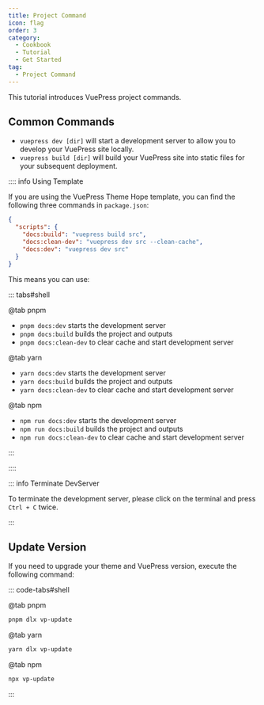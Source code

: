 ```yaml
---
title: Project Command
icon: flag
order: 3
category:
  - Cookbook
  - Tutorial
  - Get Started
tag:
  - Project Command
---
```


This tutorial introduces VuePress project commands.

<!-- more -->

## Common Commands

- `vuepress dev [dir]` will start a development server to allow you to develop your VuePress site locally.
- `vuepress build [dir]` will build your VuePress site into static files for your subsequent deployment.

:::: info Using Template

If you are using the VuePress Theme Hope template, you can find the following three commands in `package.json`:

```json
{
  "scripts": {
    "docs:build": "vuepress build src",
    "docs:clean-dev": "vuepress dev src --clean-cache",
    "docs:dev": "vuepress dev src"
  }
}
```

This means you can use:

::: tabs#shell

@tab pnpm

- `pnpm docs:dev` starts the development server
- `pnpm docs:build` builds the project and outputs
- `pnpm docs:clean-dev` to clear cache and start development server

@tab yarn

- `yarn docs:dev` starts the development server
- `yarn docs:build` builds the project and outputs
- `yarn docs:clean-dev` to clear cache and start development server

@tab npm

- `npm run docs:dev` starts the development server
- `npm run docs:build` builds the project and outputs
- `npm run docs:clean-dev` to clear cache and start development server

:::

::::

::: info Terminate DevServer

To terminate the development server, please click on the terminal and press `Ctrl + C` twice.

:::

## Update Version

If you need to upgrade your theme and VuePress version, execute the following command:

::: code-tabs#shell

@tab pnpm

```bash
pnpm dlx vp-update
```

@tab yarn

```bash
yarn dlx vp-update
```

@tab npm

```bash
npx vp-update
```

:::
